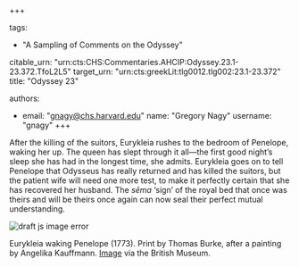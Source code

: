 +++

tags:
- "A Sampling of Comments on the Odyssey"

citable_urn: "urn:cts:CHS:Commentaries.AHCIP:Odyssey.23.1-23.372.TfoL2L5"
target_urn: "urn:cts:greekLit:tlg0012.tlg002:23.1-23.372"
title: "Odyssey 23"

authors:
- email: "gnagy@chs.harvard.edu"
  name: "Gregory Nagy"
  username: "gnagy"
+++

<p>After the killing of the suitors, Eurykleia rushes to the bedroom of Penelope, waking her up. The queen has slept through it all—the first good night’s sleep she has had in the longest time, she admits. Eurykleia goes on to tell Penelope that Odysseus has really returned and has killed the suitors, but the patient wife will need one more test, to make it perfectly certain that she has recovered her husband. The <em>sēma</em> ‘sign’ of the royal bed that once was theirs and will be theirs once again can now seal their perfect mutual understanding.</p><p></p><span><img src="https://classical-inquiries.chs.harvard.edu/wp-content/uploads/2017/09/821524001_1280.jpg" alt="draft js image error"/></span><p>Eurykleia waking Penelope (1773). Print by Thomas Burke, after a painting by Angelika Kauffmann. <a href="http://www.britishmuseum.org/research/collection_online/collection_object_details.aspx?objectId=1667252&amp;partId=1">Image</a> via the British Museum.</p>